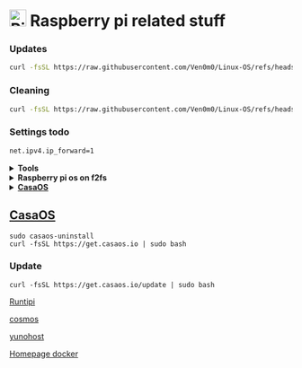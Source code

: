 # <img height="30" src="https://raw.githubusercontent.com/Ven0m0/Ven0m0/refs/heads/main/Images/raspride.avif" alt="Pi"> Raspberry pi related stuff


### Updates

```bash
curl -fsSL https://raw.githubusercontent.com/Ven0m0/Linux-OS/refs/heads/main/RaspberryPi/update.sh | bash
```

### Cleaning

```bash
curl -fsSL https://raw.githubusercontent.com/Ven0m0/Linux-OS/refs/heads/main/RaspberryPi/PiClean.sh | bash
```

### Settings todo

```markdown
net.ipv4.ip_forward=1
```

<details>
<summary><b>Tools</b></summary>

- [cylon-deb](https://github.com/gavinlyonsrepo/cylon-deb)

</details>

<details>
<summary><b>Raspberry pi os on f2fs</b></summary>

- download an os image ([DietPi](https://dietpi.com) or [Raspberry Pi OS](https://www.raspberrypi.com/software))
- change the filenames to fit your usecase in [raspberry-fs.sh](RaspberryPi/raspberry-fs.sh)
- have [raspberry_f2fs.sh](RaspberryPi/raspberry_f2fs.sh) and the image in the same path as the raspberry-fs.sh script
- answer the prompts
- success

</details>

<details>
<summary><b><a href="https://casaos.zimaspace.com">CasaOS</a></b></summary>
  
```bash
sudo casaos-uninstall
curl -fsSL https://get.casaos.io | sudo bash
```

</details>

## [CasaOS](https://casaos.zimaspace.com)
```
sudo casaos-uninstall
curl -fsSL https://get.casaos.io | sudo bash
```

### Update
```
curl -fsSL https://get.casaos.io/update | sudo bash
```


[Runtipi](https://runtipi.io)

[cosmos](https://cosmos-cloud.io)

[yunohost](https://yunohost.org)

[Homepage docker](https://github.com/gethomepage/homepage)
